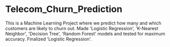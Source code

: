 # Telecom_Churn_Prediction
This is a Machine Learning Project where we predict how many and which customers are likely to churn out.
Made 'Logistic Regression', 'K-Nearest Neighbor', 'Decision Tree', 'Random Forest' models and tested for maximum accuracy.
Finalized 'Logistic Regression'.

